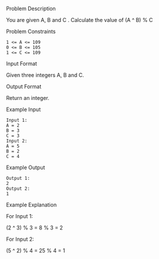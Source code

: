 Problem Description

You are given A, B and C .
Calculate the value of (A ^ B) % C


Problem Constraints

    1 <= A <= 109
    0 <= B <= 105
    1 <= C <= 109


Input Format

Given three integers A, B and C.


Output Format

Return an integer.


Example Input

    Input 1:
    A = 2
    B = 3
    C = 3
    Input 2:
    A = 5
    B = 2
    C = 4


Example Output

    Output 1:
    2
    Output 2:
    1


Example Explanation

For Input 1:

(2 ^ 3) % 3 = 8 % 3 = 2

For Input 2:

(5 ^ 2) % 4 = 25 % 4 = 1